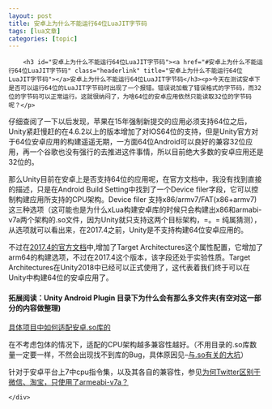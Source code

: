 ```yaml
---
layout: post
title: 安卓上为什么不能运行64位LuaJIT字节码 
tags: [lua文章]
categories: [topic]
---
```

<div class="entry">
      
        <h3 id="安卓上为什么不能运行64位LuaJIT字节码"><a href="#安卓上为什么不能运行64位LuaJIT字节码" class="headerlink" title="安卓上为什么不能运行64位LuaJIT字节码"></a>安卓上为什么不能运行64位LuaJIT字节码</h3><p>今天在测试安卓下是否可以运行64位的LuaJIT字节码时出现了一个报错。错误说加载了错误格式的字节码，而32位的字节码可以正常运行。这就很纳闷了，为啥64位的安卓应用依然只能读取32位的字节码呢？</p>
<p>仔细查阅了一下以后发现，苹果在15年强制新提交的应用必须支持64位之后，Unity紧赶慢赶的在4.6.2以上的版本增加了对IOS64位的支持，但是Unity官方对于64位安卓应用的构建遥遥无期，一方面64位Android可以良好的兼容32位应用，再一个谷歌也没有强行的去推进这件事情，所以目前绝大多数的安卓应用还是32位的。</p>
<p>那么Unity目前在安卓上是否支持64位的应用呢，在官方文档中，我没有找到直接的描述，只是在Android Build Setting中找到了一个Device filer字段，它可以控制构建应用所支持的CPU架构。Device filer 支持x86/armv7/FAT(x86+armv7)这三种选项（这可能也是为什么xLua构建安卓库的时候只会构建出x86和armabi-v7a两个架构的.so文件，因为Unity就只支持这两个目标架构，=。= 纯属猜测），从选项就可以看出来，在2017.4之前，Unity是不支持构建64位安卓应用的。</p>
<p>不过在<a href="https://docs.unity3d.com/2017.3/Documentation/Manual/class-PlayerSettingsAndroid.html" target="_blank" rel="noopener noreferrer">2017.4的官方文档</a>中,增加了Target Architectures这个属性配置，它增加了arm64的构建选项，不过在2017.4这个版本，该字段还处于实验性质。Target Architectures在Unity2018中已经可以正式使用了，这代表着我们终于可以在Unity中构建64位的安卓应用了。</p>
<h4 id="拓展阅读：Unity-Android-Plugin-目录下为什么会有那么多文件夹-有空对这一部分的内容做整理"><a href="#拓展阅读：Unity-Android-Plugin-目录下为什么会有那么多文件夹-有空对这一部分的内容做整理" class="headerlink" title="拓展阅读：Unity Android Plugin 目录下为什么会有那么多文件夹(有空对这一部分的内容做整理)"></a>拓展阅读：Unity Android Plugin 目录下为什么会有那么多文件夹(有空对这一部分的内容做整理)</h4><p><a href="https://blog.csdn.net/nongminkouhao/article/details/81048857" target="_blank" rel="noopener noreferrer">具体项目中如何适配安卓.so库的</a></p>
<p>在不考虑包体的情况下，适配的CPU架构越多兼容性越好。（不用目录的.so库数量一定要一样，不然会出现找不到库的Bug，具体原因见–<a href="https://zhuanlan.zhihu.com/p/21359984" target="_blank" rel="noopener noreferrer">与.so有关的大坑</a>）</p>
<p>针对于安卓平台上7中cpu指令集，以及其各自的兼容性，参见<a href="https://www.jianshu.com/p/9532911ecc8b" target="_blank" rel="noopener noreferrer">为何Twitter区别于微信、淘宝，只使用了armeabi-v7a？</a></p>

      
    </div>